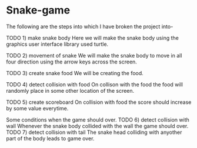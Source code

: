 # Snake-game
The following are the steps into which I have broken the project into-

TODO 1) make snake body
Here we will make the snake body using the graphics user interface library used turtle.

TODO 2) movement of snake
We will make the snake body to move in all four direction using the arrow keys across the screen.

TODO 3) create snake food
We will be creating the food.

TODO 4) detect collision with food
On collison with the food the food will randomly place in some other location of the screen.

TODO 5) create scoreboard
On collision with food the score should increase by some value everytime.

Some conditions when the game should over.
TODO 6) detect collision with wall
Whenever the snake body collided with the wall the game should over.
TODO 7) detect collision with tail
The snake head colliding with anyother part of the body leads to game over.
